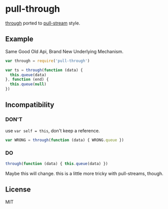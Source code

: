 # pull-through

[through](https://github.com/dominictarr/through) ported to 
[pull-stream](https://github.com/dominictarr/pull-stream) style.

## Example

Same Good Old Api, Brand New Underlying Mechanism.

``` js
var through = require('pull-through')

var ts = through(function (data) {
  this.queue(data)
}, function (end) {
  this.queue(null)
})
```

## Incompatibility

### DON'T
use `var self = this`, don't keep a reference.

``` js
var WRONG = through(function (data) { WRONG.queue })
```

### DO

``` js
through(function (data) { this.queue(data) })
```

Maybe this will change. this is a little more tricky with pull-streams, though.

## License

MIT
